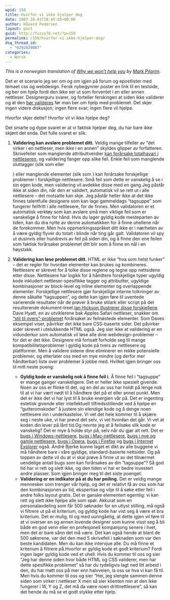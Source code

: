 ```yaml
---
wpid: 150
title: Hvorfor vi ikke hjelper deg
date: 2007-10-01T18:45:05+00:00
author: Håvard Pedersen
layout: post
guid: http://fuzzy76.net/?p=150
permalink: /150/hvorfor-vi-ikke-hjelper-deg/
dsq_thread_id:
  - "6292039087"
categories:
  - Norsk
---
```

_This is a norwegian translation of [Why we won&#8217;t help you](http://diveintomark.org/archives/2003/05/05/why_we_wont_help_you) by [Mark Pilgrim](http://diveintomark.org/about)._<!--more-->

Det er et scenario jeg ser om og om igjen på forum og epostlister med temaet css og webdesign. Fersk nybegynner poster en link til en testside, og ber om hjelp fordi den ikke ser ut som forventet i en eller annen nettleser. Designerguru svarer, og forteller ferskingen at siden ikke validerer og at den [bør valideres](http://validator.w3.org/) før man ber om hjelp med problemet. Det skjer ingen videre diskusjon; ingen flere svar; ingen flere vil hjelpe.

Hvorfor skjer dette? Hvorfor vil vi ikke hjelpe deg?

Det smarte og dype svaret er at vi faktisk hjelper deg, du har bare ikke skjønt det enda. Det fulle svaret er slik:

  1. **Validering kan avsløre problemet ditt.** Veldig mange tilfeller av &#8220;det virker i en nettleser, men ikke i en annen&#8221; skyldes glipper av forfatteren. Skrivefeiler som manglende attributtverdier [kan forårsake totalhavari i nettleseren](http://diveintomark.org/archives/2003/05/03/the_importance_of_humanreadable_markup), og validering fanger opp slike feil. Enkle feil som manglende sluttagger (slik som </table> eller <div>) eller manglende elementer (slik som <tr>) kan forårsake forskjellige problemer i forskjellige nettlesere. Små feil som dette er vanskelig å se i sin egen kode, men validering vil avdekke disse med en gang.Jeg påstår ikke at siden din, når den er validert, automatisk vil se rett ut i alle nettlesere &#8211; det motsatte kan skje. Jeg påstår heller ikke at det ikke finnes talentfulle designere som kan lage gammeldags &#8220;tagsuppe&#8221; som fungerer feilfritt i alle nettlesere, for de finnes. Men validatoren er et automatisk verktøy som kan avsløre små men viktige feil som er vanskelige å finne for hånd. Hvis du lager gyldig kode mesteparten av tiden, kan du dra nytte av denne automatikken for å finne uhellene når de forekommer. Men hvis oppmerkingsspråket ditt ikke er i nærheten av å være gyldig flyver du totalt i blinde når ting går galt. Validatoren vil spy ut dusinvis eller hundrevis av feil på siden din, og å finne den ene feilen som faktisk forårsaker problemet ditt blir som å finne en nål i en høystakk.
  2. **Validering kan løse problemet ditt.** HTML er ikke &#8220;hva som helst funker&#8221; &#8211; det er regler for hvordan elementer kan brukes og kombineres. Nettlesere er skrevet for å tolke disse reglene og tegne opp nettsidene etter disse. Nettlesere har logikk for å håndtere forskjellige typer ugyldig kode inkludert nettleser-spesifikke tagger og attributter, ugyldige kombinasjoner av block-level og inline elementer og overlappende elementer. Forskjellige nettlesere gjør forskjellige interne tolkninger av denne såkalte &#8220;tagsuppen&#8221;, og dette kan igjen føre til uventede varierende resultater når de prøver å bruke stilark eller script på det resulterende dokument-treet.[Ian Hickson illustrerer disse forskjellene](http://ln.hixie.ch/?start=1037910467&count=1). Dave Hyatt, en av utviklerene bak Apples Safari nettleser, snakker om [&#8220;stil til overs&#8221;-problemet](http://weblogs.mozillazine.org/hyatt/archives/2003_03.html#002904) forårsaket av feilnøstede elementer. Som Daves eksempel viser, påvirker det ikke bare CSS-baserte sider. Det påvirker sider skrevet i utelukkende HTML også. 
    Jeg sier ikke at validering er en vidunderkur som automatisk vil løse alle dine webdesign-problemer &#8211; for det er det ikke. Designere må fortsatt forholde seg til mange kompatibilitetsproblemer i gyldig kode på tvers av nettlesere og plattformer. Men å validere sidene dine eliminerer en rekke potensielle problemer, og etterlater oss med en mye mindre (og derfor mer håndterbar) liste over problemer å jobbe med. Hvilket igjen bringer oss til mitt neste poeng:</li> 
    
      * **Gyldig kode er vanskelig nok å finne feil i.** Å finne feil i &#8220;tagsuppe&#8221; er mange ganger vanskeligere. Det er heller ikke spesielt givende. Noen av oss er flinke til det, og en del av oss har holdt på lenge nok til at vi har vært nødt til å håndtere det på et eller annet punkt. Men det er ikke det vi har lyst til å bruke energien vår på. Det er ingenting estetisk givende eller intellektuelt tilfredsstillende ved å hjelpe en &#8220;gutteromskoder&#8221; å justere sin elendige kode og å denge noen nettlesere inn i underkastelse. Vi vet det hele kommer til å skjære seg i neste uke, vi har prøvd det selv, vi vet hvordan det går. Vi vet at koden din lever på lånt tid.Og nevnte jeg at å feilsøke slik kode er vanskelig? Det er mye å holde styr på, selv når du gjør alt rett. Det er [bugs i Windows-nettlesere](http://css.nu/pointers/bugs.html), [bugs i Mac-nettlesere](http://www.macedition.com/cb/resources/macbrowsercsssupport.html), [bugs i nye og gamle nettlesere](http://www.richinstyle.com/bugs/), [bugs i Opera](http://www.positioniseverything.net/op-omnibus.html), [bugs i Firefox](http://www.positioniseverything.net/gecko.html) og [bugs i Internet Explorer](http://www.positioniseverything.net/explorer.html) også. André Bjerke kunne laget et dikt av alle buggene vi må håndtere bare i våre gyldige, standard-baserte nettsider. Og på toppen av dette vil du at vi skal prøve å finne ut av det tilnærmet uendelige antall bugs som kan forårsakes av din &#8220;tagsuppe&#8221;? Så god tid har vi rett og slett ikke, og den tiden vi har er bedre investert andre plasser. Som igjen bringer meg til det siste poenget:
      * **Validering er en indikator på at du har peiling.** Det er veldig mange mennesker som trenger vår hjelp, og det er relativt få av oss som har den kombinasjonen av tid, ekspertise og vilje til å søke etter feil i andre folks layout gratis. Det er ganske elementert egentlig: vi kan rett og slett ikke hjelpe alle som spør. Akkurat som en personalavdeling som får 500 søknader for en utlyst stilling, må også vi filtrere ut på et kriterium, og gyldig kode har vist seg å være et bra kriterium. Det er mulig, til og med uunngåelig, at dette igjen vil føre til at vi overser en og annen lovende designer som kunne visst seg å bli både en god venn eller en profesjonell kompanjong senere i livet, men det er bare sånn det må være. Det kan også hende at blant de 500 søkerene, var det den med 5 skrivefeil i søknaden som var den beste kandidaten. Men du kan ikke intervjue alle. Du må finne et kriterium å filtrere på.Hvorfor er gyldig kode et godt kriterium? Fordi ingen lager gyldig kode ved et uhell. Hvis du kommer til oss og sier &#8220;Jeg har denne siden hvor både HTML og CSS validerer, men har dette spesifikke problemet&#8221; så har du tydeligvis lagt ned litt arbeid i den, du har møtt oss på mer enn halvveien, la oss se hva vi kan få til. Men hvis du kommer til oss og sier &#8220;Hei, jeg slengte sammen denne siden som virker i nettleser X men så sier klienten min at den ikke fungerer i W, Y og Z, det må da være noen drittnettlesere&#8221;, så kan det hende du må se et godt stykke etter hjelp.</ol>
